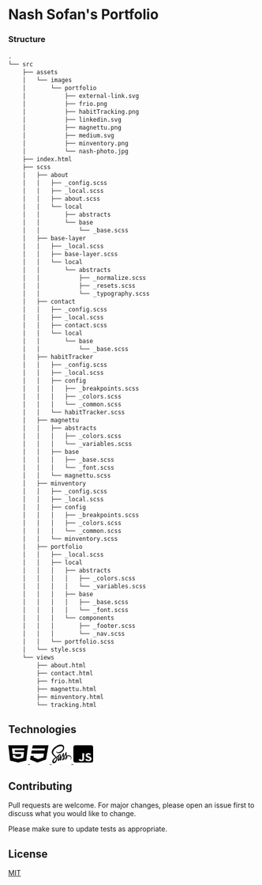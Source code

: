# Nash Sofan's Portfolio


### Structure
```
.
└── src
    ├── assets
    │   └── images
    │       └── portfolio
    │           ├── external-link.svg
    │           ├── frio.png
    │           ├── habitTracking.png
    │           ├── linkedin.svg
    │           ├── magnettu.png
    │           ├── medium.svg
    │           ├── minventory.png
    │           └── nash-photo.jpg
    ├── index.html
    ├── scss
    │   ├── about
    │   │   ├── _config.scss
    │   │   ├── _local.scss
    │   │   ├── about.scss
    │   │   └── local
    │   │       ├── abstracts
    │   │       └── base
    │   │           └── _base.scss
    │   ├── base-layer
    │   │   ├── _local.scss
    │   │   ├── base-layer.scss
    │   │   └── local
    │   │       └── abstracts
    │   │           ├── _normalize.scss
    │   │           ├── _resets.scss
    │   │           └── _typography.scss
    │   ├── contact
    │   │   ├── _config.scss
    │   │   ├── _local.scss
    │   │   ├── contact.scss
    │   │   └── local
    │   │       └── base
    │   │           └── _base.scss
    │   ├── habitTracker
    │   │   ├── _config.scss
    │   │   ├── _local.scss
    │   │   ├── config
    │   │   │   ├── _breakpoints.scss
    │   │   │   ├── _colors.scss
    │   │   │   └── _common.scss
    │   │   └── habitTracker.scss
    │   ├── magnettu
    │   │   ├── abstracts
    │   │   │   ├── _colors.scss
    │   │   │   └── _variables.scss
    │   │   ├── base
    │   │   │   ├── _base.scss
    │   │   │   └── _font.scss
    │   │   └── magnettu.scss
    │   ├── minventory
    │   │   ├── _config.scss
    │   │   ├── _local.scss
    │   │   ├── config
    │   │   │   ├── _breakpoints.scss
    │   │   │   ├── _colors.scss
    │   │   │   └── _common.scss
    │   │   └── minventory.scss
    │   ├── portfolio
    │   │   ├── _local.scss
    │   │   ├── local
    │   │   │   ├── abstracts
    │   │   │   │   ├── _colors.scss
    │   │   │   │   └── _variables.scss
    │   │   │   ├── base
    │   │   │   │   ├── _base.scss
    │   │   │   │   └── _font.scss
    │   │   │   └── components
    │   │   │       ├── _footer.scss
    │   │   │       └── _nav.scss
    │   │   └── portfolio.scss
    │   └── style.scss
    └── views
        ├── about.html
        ├── contact.html
        ├── frio.html
        ├── magnettu.html
        ├── minventory.html
        └── tracking.html
```
## Technologies
<p align="left"> 
<a href="https://www.w3.org/html/" target="_blank" rel="noreferrer"> 
<img src="./src/assets/images/html5-brands.svg#gh-light-mode-only" alt="html5" width="40" height="40" /> 
</a>
<a href="https://www.w3schools.com/css/" target="_blank" rel="noreferrer"> 
<img src="./src//assets/images/css3-brands.svg" alt="css3" width="40" height="40"/> 
</a>
<a href="https://sass-lang.com" target="_blank" rel="noreferrer"> 
<img src="./src/assets/images/sass-brands.svg" alt="sass" width="40" height="40"/> 
</a> 
<a href="https://developer.mozilla.org/en-US/docs/Web/JavaScript" target="_blank" rel="noreferrer"> 
<img src="./src/assets/images/js-square-brands.svg" alt="javascript" width="40" height="40"/> 
</a>
</p>

## Contributing
Pull requests are welcome. For major changes, please open an issue first to discuss what you would like to change.

Please make sure to update tests as appropriate.

## License
[MIT](https://choosealicense.com/licenses/mit/)